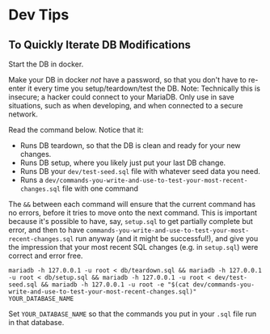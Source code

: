 # Dev Tips

## To Quickly Iterate DB Modifications

Start the DB in docker.

Make your DB in docker _not_ have a password, so that you don't have to re-enter it every time you setup/teardown/test the DB. Note: Technically this is insecure; a hacker could connect to your MariaDB. Only use in save situations, such as when developing, and when connected to a secure network.

Read the command below. Notice that it:
- Runs DB teardown, so that the DB is clean and ready for your new changes.
- Runs DB setup, where you likely just put your last DB change.
- Runs DB your `dev/test-seed.sql` file with whatever seed data you need.
- Runs a `dev/commands-you-write-and-use-to-test-your-most-recent-changes.sql` file with one command

The `&&` between each command will ensure that the current command has no errors, before it tries to move onto the next command. This is important because it's possible to have, say, `setup.sql` to get partially complete but error, and then to have `commands-you-write-and-use-to-test-your-most-recent-changes.sql` run anyway (and it might be successful!), and give you the impression that your most recent SQL changes (e.g. in `setup.sql`) were correct and error free.

`mariadb -h 127.0.0.1 -u root < db/teardown.sql && mariadb -h 127.0.0.1 -u root < db/setup.sql && mariadb -h 127.0.0.1 -u root < dev/test-seed.sql && mariadb -h 127.0.0.1 -u root -e "$(cat dev/commands-you-write-and-use-to-test-your-most-recent-changes.sql)" YOUR_DATABASE_NAME`

Set `YOUR_DATABASE_NAME` so that the commands you put in your `.sql` file run in that database.
